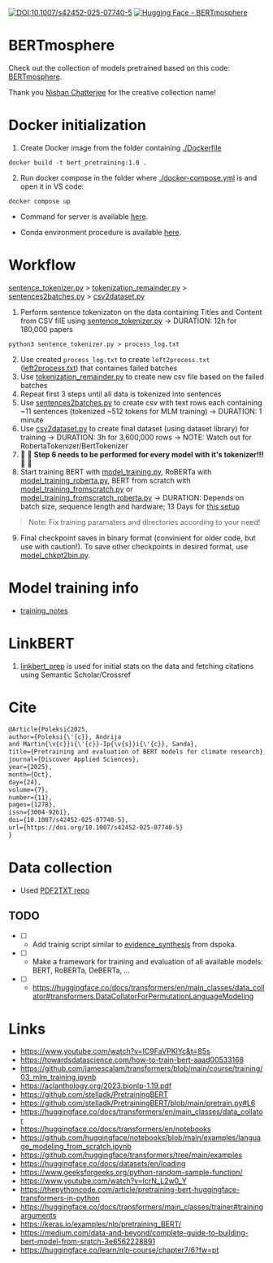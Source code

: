 <!-- [![PWC](https://img.shields.io/endpoint.svg?url=https://paperswithcode.com/badge/climate-research-domain-berts-pretraining/text-classification-on-climabench)](https://paperswithcode.com/sota/text-classification-on-climabench?p=climate-research-domain-berts-pretraining) -->
[![DOI:10.1007/s42452-025-07740-5](http://img.shields.io/badge/DOI-10.1007/s42452-025-07740-5.svg)]([https://link.springer.com/article/10.1007/s42452-025-07740-5](https://link.springer.com/article/10.1007/s42452-025-07740-5))
[![Hugging Face - BERTmosphere](https://img.shields.io/badge/HuggingFace-BERTmosphere-blue?logo=huggingface)](https://huggingface.co/collections/P0L3/bertmosphere-681db99388ca86d430f14347)

# BERTmosphere 
Check out the collection of models pretrained based on this code: [BERTmosphere](https://huggingface.co/collections/P0L3/bertmosphere-681db99388ca86d430f14347). 

Thank you [Nishan Chatterjee](https://github.com/nishan-chatterjee) for the creative collection name! 

# Docker initialization
1. Create Docker image from the folder containing [./Dockerfile](Dockerfile)
``` shell
docker build -t bert_pretraining:1.0 . 
```

2. Run docker compose in the folder where [./docker-compose.yml](docker-compose.yml) is and open it in VS code:
``` shell
docker compose up
```

- Command for server is available [here](./docker_command.md).

- Conda environment procedure is available [here](./conda_init.md).

# Workflow
[sentence_tokenizer.py](./PRETRAINING/sentence_tokenizer.py) > [tokenization_remainder.py](./PRETRAINING/tokenization_remainder.py) > [sentences2batches.py](./PRETRAINING/sentences2batches.py) > [csv2dataset.py](./PRETRAINING/csv2dataset.py) 
1. Perform sentence tokenizaton on the data containing Titles and Content from CSV filE using [sentence_tokenizer.py](./PRETRAINING/sentence_tokenizer.py) -> DURATION: 12h for 180,000 papers
``` shell
python3 sentence_tokenizer.py > process_log.txt
```
2. Use created `process_log.txt` to create `left2process.txt` ([left2process.txt](.PRETRAINING/left2process.txt)) that containes failed batches
3. Use [tokenization_remainder.py](./PRETRAINING/tokenization_remainder.py) to create new csv file based on the failed batches
4. Repeat first 3 steps until all data is tokenized into sentences
5. Use [sentences2batches.py](./PRETRAINING/sentences2batches.py) to create csv with text rows each containing ~11 sentences (tokenized ~512 tokens for MLM training) -> DURATION: 1 minute
6. Use [csv2dataset.py](./PRETRAINING/csv2dataset.py) to create final dataset (using dataset library) for training -> DURATION: 3h for 3,600,000 rows -> NOTE: Watch out for RobertaTokenizer/BertTokenizer
7. :pill: :pill: **Step 6 needs to be performed for every model with it's tokenizer!!!** :pill: :pill:
8. Start training BERT with [model_training.py](./PRETRAINING/model_training.py), RoBERTa with [model_training_roberta.py](./PRETRAINING/model_training_roberta.py), BERT from scratch with [model_training_fromscratch.py](PRETRAINING/model_training_fromscratch.py) or [model_training_fromscratch_roberta.py](PRETRAINING/model_training_fromscratch_roberta.py) -> DURATION: Depends on batch size, sequence length and hardware; 13 Days for [this setup](./PRETRAINING/training_notes.md#allenai__scibert_scivocab_uncased_ED4RE_MSL512_ASL50_S3592675_24)
> Note: Fix training paramaters and directories according to your need!
9. Final checkpoint saves in binary format (convinient for older code, but use with caution!). To save other checkpoints in desired format, use [model_chkpt2bin.py](PRETRAINING/model_chkpt2bin.py).

# Model training info
- [training_notes](./PRETRAINING/training_notes.md)

# LinkBERT
1. [linkbert_prep](./PRETRAINING/linkbert_prep.ipynb) is used for initial stats on the data and fetching citations using Semantic Scholar/Crossref

# Cite
``` latex
﻿@Article{Poleksić2025,
author={Poleksi{\'{c}}, Andrija
and Martin{\v{c}}i{\'{c}}-Ip{\v{s}}i{\'{c}}, Sanda},
title={Pretraining and evaluation of BERT models for climate research},
journal={Discover Applied Sciences},
year={2025},
month={Oct},
day={24},
volume={7},
number={11},
pages={1278},
issn={3004-9261},
doi={10.1007/s42452-025-07740-5},
url={https://doi.org/10.1007/s42452-025-07740-5}
}


```

# Data collection
- Used [PDF2TXT repo](https://github.com/P0L3/PDF2TXT)

## TODO 
- [ ] - Add trainig script similar to [evidence_synthesis](https://github.com/dspoka/ccai-nlp-tutorial-2023/blob/main/1_evidence_synthesis.ipynb) from dspoka.
- [ ] - Make a framework for training and evaluation of all available models: BERT, RoBERTa, DeBERTa, ...
- [ ] - https://huggingface.co/docs/transformers/en/main_classes/data_collator#transformers.DataCollatorForPermutationLanguageModeling

# Links
- https://www.youtube.com/watch?v=IC9FaVPKlYc&t=85s
- https://towardsdatascience.com/how-to-train-bert-aaad00533168
- https://github.com/jamescalam/transformers/blob/main/course/training/03_mlm_training.ipynb
- https://aclanthology.org/2023.bionlp-1.19.pdf
- https://github.com/stelladk/PretrainingBERT
- https://github.com/stelladk/PretrainingBERT/blob/main/pretrain.py#L6
- https://huggingface.co/docs/transformers/en/main_classes/data_collator
- https://huggingface.co/docs/transformers/en/notebooks
- https://github.com/huggingface/notebooks/blob/main/examples/language_modeling_from_scratch.ipynb
- https://github.com/huggingface/transformers/tree/main/examples
- https://huggingface.co/docs/datasets/en/loading
- https://www.geeksforgeeks.org/python-random-sample-function/
- https://www.youtube.com/watch?v=IcrN_L2w0_Y
- https://thepythoncode.com/article/pretraining-bert-huggingface-transformers-in-python
- https://huggingface.co/docs/transformers/main_classes/trainer#trainingarguments
- https://keras.io/examples/nlp/pretraining_BERT/
- https://medium.com/data-and-beyond/complete-guide-to-building-bert-model-from-sratch-3e6562228891
- https://huggingface.co/learn/nlp-course/chapter7/6?fw=pt
